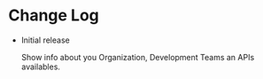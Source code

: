 # Change Log


- Initial release

    Show info about you Organization, Development Teams an APIs availables.